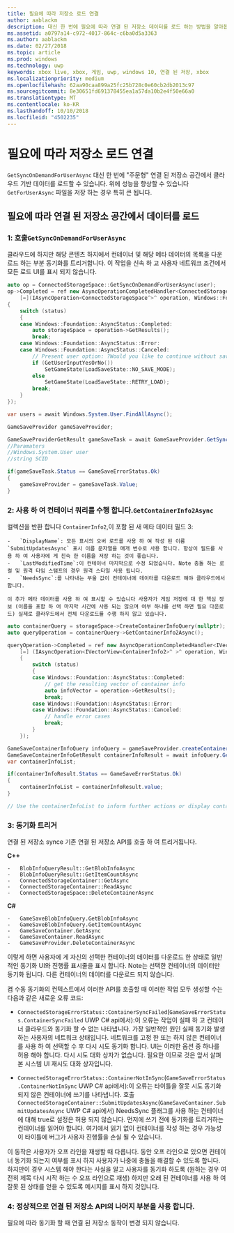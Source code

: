```yaml
---
title: 필요에 따라 저장소 로드 연결
author: aablackm
description: 대신 한 번에 필요에 따라 연결 된 저장소 데이터를 로드 하는 방법을 알아봅니다.
ms.assetid: a0797a14-c972-4017-864c-c6ba0d5a3363
ms.author: aablackm
ms.date: 02/27/2018
ms.topic: article
ms.prod: windows
ms.technology: uwp
keywords: xbox live, xbox, 게임, uwp, windows 10, 연결 된 저장, xbox
ms.localizationpriority: medium
ms.openlocfilehash: 62aa90caa899a25fc25b728c0e60cb2db2013c97
ms.sourcegitcommit: 8e30651fd691378455ea1a57da10b2e4f50e66a0
ms.translationtype: MT
ms.contentlocale: ko-KR
ms.lasthandoff: 10/10/2018
ms.locfileid: "4502235"
---
```

# <a name="connected-storage-loading-on-demand"></a>필요에 따라 저장소 로드 연결

`GetSyncOnDemandForUserAsync` 대신 한 번에 "주문형" 연결 된 저장소 공간에서 클라우드 기반 데이터를 로드할 수 있습니다. 위에 성능을 향상할 수 있습니다 `GetForUserAsync` 파일을 저장 하는 경우 특히 큰 됩니다.

## <a name="to-load-data-from-a-connected-storage-space-on-demand"></a>필요에 따라 연결 된 저장소 공간에서 데이터를 로드

### <a name="1--call-getsyncondemandforuserasync"></a>1: 호출`GetSyncOnDemandForUserAsync`

클라우드에 하지만 해당 콘텐츠 하지에서 컨테이너 및 해당 메타 데이터의 목록을 다운로드 하는 부분 동기화를 트리거합니다. 이 작업을 신속 하 고 사용자 네트워크 조건에서 모든 로드 UI를 표시 되지 않습니다.

```cpp
auto op = ConnectedStorageSpace::GetSyncOnDemandForUserAsync(user);
op->Completed = ref new AsyncOperationCompletedHandler<ConnectedStorageSpace^>(
    [=](IAsyncOperation<ConnectedStorageSpace^>^ operation, Windows::Foundation::AsyncStatus status)
{
    switch (status)
    {
    case Windows::Foundation::AsyncStatus::Completed:
        auto storageSpace = operation->GetResults();
        break;
    case Windows::Foundation::AsyncStatus::Error:
    case Windows::Foundation::AsyncStatus::Canceled:
        // Present user option: ?Would you like to continue without saving progress??
        if (GetUserInputYesOrNo())
            SetGameState(LoadSaveState::NO_SAVE_MODE);
        else
            SetGameState(LoadSaveState::RETRY_LOAD);
        break;
    }
});
```

```csharp
var users = await Windows.System.User.FindAllAsync();

GameSaveProvider gameSaveProvider;

GameSaveProviderGetResult gameSaveTask = await GameSaveProvider.GetSyncOnDemandForUserAsync(users[0], context.AppConfig.ServiceConfigurationId); 
//Paramaters
//Windows.System.User user
//string SCID

if(gameSaveTask.Status == GameSaveErrorStatus.Ok)
{
    gameSaveProvider = gameSaveTask.Value;
}
```


### <a name="2--perform-a-container-query-using-getcontainerinfo2async"></a>2: 사용 하 여 컨테이너 쿼리를 수행 합니다.`GetContainerInfo2Async`

컬렉션을 반환 합니다 `ContainerInfo2`,이 포함 된 새 메타 데이터 필드 3:

    -   `DisplayName`: 모든 표시의 오버 로드를 사용 하 여 작성 된 이름 `SubmitUpdatesAsync` 표시 이름 문자열을 매개 변수로 사용 합니다. 항상이 필드를 사용 하 여 사용자에 게 친숙 한 이름을 저장 하는 것이 좋습니다.
    -   `LastModifiedTime`:이 컨테이너 마지막으로 수정 되었습니다. Note 충돌 하는 로컬 및 원격 타임 스탬프의 경우 원격 스타일 사용 됩니다.
    -   `NeedsSync`:를 나타내는 부울 값이 컨테이너에 데이터를 다운로드 해야 클라우드에서 합니다.

    이 추가 메타 데이터를 사용 하 여 표시할 수 있습니다 사용자가 게임 저장에 대 한 핵심 정보 (이름을 포함 하 여 마지막 시간에 사용 되는 않으며 여부 하나를 선택 하면 필요 다운로드) 실제로 클라우드에서 전체 다운로드를 수행 하지 않고 있습니다.

```cpp
auto containerQuery = storageSpace->CreateContainerInfoQuery(nullptr); //return list of containers in ConnectedStorageSpace
auto queryOperation = containerQuery->GetContainerInfo2Async();

queryOperation->Completed = ref new AsyncOperationCompletedHandler<IVectorView<ContainerInfo2>^ >( 
    [=] (IAsyncOperation<IVectorView<ContainerInfo2>^ >^ operation, Windows::Foundation::AsyncStatus status)
    {
        switch (status)
        {
        case Windows::Foundation::AsyncStatus::Completed:
            // get the resulting vector of container info
            auto infoVector = operation->GetResults();
            break;
        case Windows::Foundation::AsyncStatus::Error:
        case Windows::Foundation::AsyncStatus::Canceled:
            // handle error cases
            break;
        }
    });
```

```csharp
GameSaveContainerInfoQuery infoQuery = gameSaveProvider.createContainerInfoQuery();
GameSaveContainerInfoGetResult containerInfoResult = await infoQuery.GetContainerInfoAsync();
var containerInfoList;

if(containerInfoResult.Status == GameSaveErrorStatus.Ok)
{
    containerInfoList = containerInfoResult.value;
}

// Use the containerInfoList to inform further actions or display container data to user. 
```

### <a name="3--trigger-a-sync"></a>3: 동기화 트리거

연결 된 저장소 synce 기존 연결 된 저장소 API를 호출 하 여 트리거됩니다.

**C++**

    -   BlobInfoQueryResult::GetBlobInfoAsync
    -   BlobInfoQueryResult::GetItemCountAsync
    -   ConnectedStorageContainer::GetAsync
    -   ConnectedStorageContainer::ReadAsync
    -   ConnectedStorageSpace::DeleteContainerAsync

**C#**

    -   GameSaveBlobInfoQuery.GetBlobInfoAsync
    -   GameSaveBlobInfoQuery.GetItemCountAsync
    -   GameSaveContainer.GetAsync
    -   GameSaveContainer.ReadAsync
    -   GameSaveProvider.DeleteContainerAsync

이렇게 하면 사용자에 게 자신의 선택한 컨테이너의 데이터를 다운로드 한 상태로 일반적인 동기화 UI와 진행률 표시줄을 표시 합니다. Note는 선택한 컨테이너의 데이터만 동기화 됩니다. 다른 컨테이너의 데이터를 다운로드 되지 않습니다.

켬 수동 동기화의 컨텍스트에서 이러한 API를 호출할 때 이러한 작업 모두 생성할 수는 다음과 같은 새로운 오류 코드:

-   `ConnectedStorageErrorStatus::ContainerSyncFailed`(`GameSaveErrorStatus.ContainerSyncFailed` UWP C# api에서):이 오류는 작업이 실패 하 고 컨테이너 클라우드와 동기화 할 수 없는 나타냅니다. 가장 일반적인 원인 실패 동기화 발생 하는 사용자의 네트워크 상태입니다. 네트워크를 고정 한 또는 하지 않은 컨테이너를 사용 하 여 선택할 수 후 다시 시도 동기화 합니다. UI는 이러한 옵션 중 하나를 허용 해야 합니다. 다시 시도 대화 상자가 없습니다. 필요한 이므로 것은 앞서 살펴본 시스템 UI 재시도 대화 상자입니다.

-   `ConnectedStorageErrorStatus::ContainerNotInSync`(`GameSaveErrorStatus.ContainerNotInSync` UWP C# api에서):이 오류는 타이틀을 잘못 시도 동기화 되지 않은 컨테이너에 쓰기를 나타냅니다. 호출 `ConnectedStorageContainer::SubmitUpdatesAsync`(`GameSaveContainer.SubmitUpdatesAsync` UWP C# api에서) NeedsSync 플래그를 사용 하는 컨테이너에 대해 true로 설정은 허용 되지 않습니다. 먼저에 쓰기 전에 동기화를 트리거하는 컨테이너를 읽어야 합니다. 여기에서 읽기 없이 컨테이너를 작성 하는 경우 가능성이 타이틀에 버그가 사용자 진행률을 손실 될 수 있습니다.

이 동작은 사용자가 오프 라인을 재생할 때 다릅니다. 동안 오프 라인으로 있으면 컨테이너 동기화 되는지 여부를 표시 하지 사용자가 나중에 충돌을 해결할 수 있도록 합니다. 하지만이 경우 시스템 해야 한다는 사실을 알고 사용자를 동기화 하도록 (원하는 경우 여전히 제목 다시 시작 하는 수 오프 라인으로 재생) 하지만 오래 된 컨테이너를 사용 하 여 잘못 된 상태를 얻을 수 있도록 메시지를 표시 하지 것입니다.

### <a name="4--use-the-rest-of-the-connected-storage-api-as-normal"></a>4: 정상적으로 연결 된 저장소 API의 나머지 부분을 사용 합니다.

필요에 따라 동기화 할 때 연결 된 저장소 동작이 변경 되지 않습니다.
